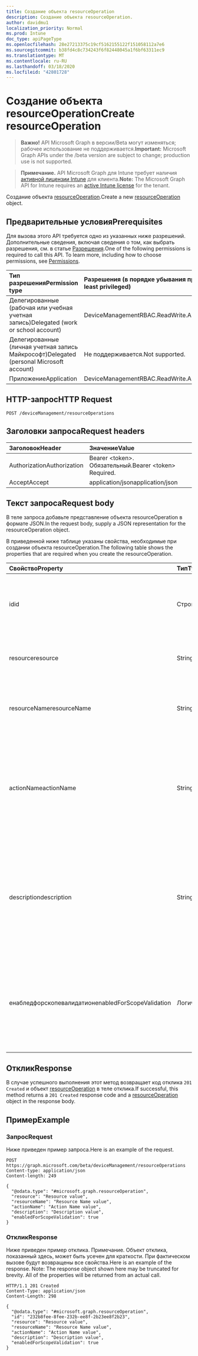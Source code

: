 ```yaml
---
title: Создание объекта resourceOperation
description: Создание объекта resourceOperation.
author: davidmu1
localization_priority: Normal
ms.prod: Intune
doc_type: apiPageType
ms.openlocfilehash: 28e27213375c19cf5162155122f151058112a7e6
ms.sourcegitcommit: b38fd4c8c734243f6f82448045a1f6bf63311ec9
ms.translationtype: MT
ms.contentlocale: ru-RU
ms.lasthandoff: 03/18/2020
ms.locfileid: "42801728"
---
```

# <a name="create-resourceoperation"></a><span data-ttu-id="f9c79-103">Создание объекта resourceOperation</span><span class="sxs-lookup"><span data-stu-id="f9c79-103">Create resourceOperation</span></span>

> <span data-ttu-id="f9c79-104">**Важно!** API Microsoft Graph в версии/Beta могут изменяться; рабочее использование не поддерживается.</span><span class="sxs-lookup"><span data-stu-id="f9c79-104">**Important:** Microsoft Graph APIs under the /beta version are subject to change; production use is not supported.</span></span>

> <span data-ttu-id="f9c79-105">**Примечание.** API Microsoft Graph для Intune требует наличия [активной лицензии Intune](https://go.microsoft.com/fwlink/?linkid=839381) для клиента.</span><span class="sxs-lookup"><span data-stu-id="f9c79-105">**Note:** The Microsoft Graph API for Intune requires an [active Intune license](https://go.microsoft.com/fwlink/?linkid=839381) for the tenant.</span></span>

<span data-ttu-id="f9c79-106">Создание объекта [resourceOperation](../resources/intune-rbac-resourceoperation.md).</span><span class="sxs-lookup"><span data-stu-id="f9c79-106">Create a new [resourceOperation](../resources/intune-rbac-resourceoperation.md) object.</span></span>

## <a name="prerequisites"></a><span data-ttu-id="f9c79-107">Предварительные условия</span><span class="sxs-lookup"><span data-stu-id="f9c79-107">Prerequisites</span></span>
<span data-ttu-id="f9c79-p101">Для вызова этого API требуется одно из указанных ниже разрешений. Дополнительные сведения, включая сведения о том, как выбрать разрешения, см. в статье [Разрешения](/graph/permissions-reference).</span><span class="sxs-lookup"><span data-stu-id="f9c79-p101">One of the following permissions is required to call this API. To learn more, including how to choose permissions, see [Permissions](/graph/permissions-reference).</span></span>

|<span data-ttu-id="f9c79-110">Тип разрешения</span><span class="sxs-lookup"><span data-stu-id="f9c79-110">Permission type</span></span>|<span data-ttu-id="f9c79-111">Разрешения (в порядке убывания привилегий)</span><span class="sxs-lookup"><span data-stu-id="f9c79-111">Permissions (from most to least privileged)</span></span>|
|:---|:---|
|<span data-ttu-id="f9c79-112">Делегированные (рабочая или учебная учетная запись)</span><span class="sxs-lookup"><span data-stu-id="f9c79-112">Delegated (work or school account)</span></span>|<span data-ttu-id="f9c79-113">DeviceManagementRBAC.ReadWrite.All</span><span class="sxs-lookup"><span data-stu-id="f9c79-113">DeviceManagementRBAC.ReadWrite.All</span></span>|
|<span data-ttu-id="f9c79-114">Делегированные (личная учетная запись Майкрософт)</span><span class="sxs-lookup"><span data-stu-id="f9c79-114">Delegated (personal Microsoft account)</span></span>|<span data-ttu-id="f9c79-115">Не поддерживается.</span><span class="sxs-lookup"><span data-stu-id="f9c79-115">Not supported.</span></span>|
|<span data-ttu-id="f9c79-116">Приложение</span><span class="sxs-lookup"><span data-stu-id="f9c79-116">Application</span></span>|<span data-ttu-id="f9c79-117">DeviceManagementRBAC.ReadWrite.All</span><span class="sxs-lookup"><span data-stu-id="f9c79-117">DeviceManagementRBAC.ReadWrite.All</span></span>|

## <a name="http-request"></a><span data-ttu-id="f9c79-118">HTTP-запрос</span><span class="sxs-lookup"><span data-stu-id="f9c79-118">HTTP Request</span></span>
<!-- {
  "blockType": "ignored"
}
-->
``` http
POST /deviceManagement/resourceOperations
```

## <a name="request-headers"></a><span data-ttu-id="f9c79-119">Заголовки запроса</span><span class="sxs-lookup"><span data-stu-id="f9c79-119">Request headers</span></span>
|<span data-ttu-id="f9c79-120">Заголовок</span><span class="sxs-lookup"><span data-stu-id="f9c79-120">Header</span></span>|<span data-ttu-id="f9c79-121">Значение</span><span class="sxs-lookup"><span data-stu-id="f9c79-121">Value</span></span>|
|:---|:---|
|<span data-ttu-id="f9c79-122">Authorization</span><span class="sxs-lookup"><span data-stu-id="f9c79-122">Authorization</span></span>|<span data-ttu-id="f9c79-123">Bearer &lt;token&gt;. Обязательный.</span><span class="sxs-lookup"><span data-stu-id="f9c79-123">Bearer &lt;token&gt; Required.</span></span>|
|<span data-ttu-id="f9c79-124">Accept</span><span class="sxs-lookup"><span data-stu-id="f9c79-124">Accept</span></span>|<span data-ttu-id="f9c79-125">application/json</span><span class="sxs-lookup"><span data-stu-id="f9c79-125">application/json</span></span>|

## <a name="request-body"></a><span data-ttu-id="f9c79-126">Текст запроса</span><span class="sxs-lookup"><span data-stu-id="f9c79-126">Request body</span></span>
<span data-ttu-id="f9c79-127">В теле запроса добавьте представление объекта resourceOperation в формате JSON.</span><span class="sxs-lookup"><span data-stu-id="f9c79-127">In the request body, supply a JSON representation for the resourceOperation object.</span></span>

<span data-ttu-id="f9c79-128">В приведенной ниже таблице указаны свойства, необходимые при создании объекта resourceOperation.</span><span class="sxs-lookup"><span data-stu-id="f9c79-128">The following table shows the properties that are required when you create the resourceOperation.</span></span>

|<span data-ttu-id="f9c79-129">Свойство</span><span class="sxs-lookup"><span data-stu-id="f9c79-129">Property</span></span>|<span data-ttu-id="f9c79-130">Тип</span><span class="sxs-lookup"><span data-stu-id="f9c79-130">Type</span></span>|<span data-ttu-id="f9c79-131">Описание</span><span class="sxs-lookup"><span data-stu-id="f9c79-131">Description</span></span>|
|:---|:---|:---|
|<span data-ttu-id="f9c79-132">id</span><span class="sxs-lookup"><span data-stu-id="f9c79-132">id</span></span>|<span data-ttu-id="f9c79-133">Строка</span><span class="sxs-lookup"><span data-stu-id="f9c79-133">String</span></span>|<span data-ttu-id="f9c79-134">Ключ операции с ресурсом.</span><span class="sxs-lookup"><span data-stu-id="f9c79-134">Key of the Resource Operation.</span></span> <span data-ttu-id="f9c79-135">Доступен только для чтения и создается автоматически.</span><span class="sxs-lookup"><span data-stu-id="f9c79-135">Read-only, automatically generated.</span></span>|
|<span data-ttu-id="f9c79-136">resource</span><span class="sxs-lookup"><span data-stu-id="f9c79-136">resource</span></span>|<span data-ttu-id="f9c79-137">String</span><span class="sxs-lookup"><span data-stu-id="f9c79-137">String</span></span>|<span data-ttu-id="f9c79-138">Категория ресурса, к которой относится данная операция.</span><span class="sxs-lookup"><span data-stu-id="f9c79-138">Resource category to which this Operation belongs.</span></span>|
|<span data-ttu-id="f9c79-139">resourceName</span><span class="sxs-lookup"><span data-stu-id="f9c79-139">resourceName</span></span>|<span data-ttu-id="f9c79-140">String</span><span class="sxs-lookup"><span data-stu-id="f9c79-140">String</span></span>|<span data-ttu-id="f9c79-141">Имя ресурса, с которым выполняется эта операция.</span><span class="sxs-lookup"><span data-stu-id="f9c79-141">Name of the Resource this operation is performed on.</span></span>|
|<span data-ttu-id="f9c79-142">actionName</span><span class="sxs-lookup"><span data-stu-id="f9c79-142">actionName</span></span>|<span data-ttu-id="f9c79-143">String</span><span class="sxs-lookup"><span data-stu-id="f9c79-143">String</span></span>|<span data-ttu-id="f9c79-144">Тип действия, которое выполнит эта операция.</span><span class="sxs-lookup"><span data-stu-id="f9c79-144">Type of action this operation is going to perform.</span></span> <span data-ttu-id="f9c79-145">Свойство actionName должно быть максимально краткое (максимум несколько слов).</span><span class="sxs-lookup"><span data-stu-id="f9c79-145">The actionName should be concise and limited to as few words as possible.</span></span>|
|<span data-ttu-id="f9c79-146">description</span><span class="sxs-lookup"><span data-stu-id="f9c79-146">description</span></span>|<span data-ttu-id="f9c79-147">String</span><span class="sxs-lookup"><span data-stu-id="f9c79-147">String</span></span>|<span data-ttu-id="f9c79-148">Описание операции с ресурсом.</span><span class="sxs-lookup"><span data-stu-id="f9c79-148">Description of the resource operation.</span></span> <span data-ttu-id="f9c79-149">Используется в тексте, который отображается над операцией при наведении указателя мыши на портале Azure.</span><span class="sxs-lookup"><span data-stu-id="f9c79-149">The description is used in mouse-over text for the operation when shown in the Azure Portal.</span></span>|
|<span data-ttu-id="f9c79-150">енабледфорскопевалидатион</span><span class="sxs-lookup"><span data-stu-id="f9c79-150">enabledForScopeValidation</span></span>|<span data-ttu-id="f9c79-151">Логический</span><span class="sxs-lookup"><span data-stu-id="f9c79-151">Boolean</span></span>|<span data-ttu-id="f9c79-152">Определяет, является ли разрешение проверенным для областей, определенных для назначения ролей.</span><span class="sxs-lookup"><span data-stu-id="f9c79-152">Determines whether the Permission is validated for Scopes defined per Role Assignment.</span></span>|



## <a name="response"></a><span data-ttu-id="f9c79-153">Отклик</span><span class="sxs-lookup"><span data-stu-id="f9c79-153">Response</span></span>
<span data-ttu-id="f9c79-154">В случае успешного выполнения этот метод возвращает код отклика `201 Created` и объект [resourceOperation](../resources/intune-rbac-resourceoperation.md) в теле отклика.</span><span class="sxs-lookup"><span data-stu-id="f9c79-154">If successful, this method returns a `201 Created` response code and a [resourceOperation](../resources/intune-rbac-resourceoperation.md) object in the response body.</span></span>

## <a name="example"></a><span data-ttu-id="f9c79-155">Пример</span><span class="sxs-lookup"><span data-stu-id="f9c79-155">Example</span></span>

### <a name="request"></a><span data-ttu-id="f9c79-156">Запрос</span><span class="sxs-lookup"><span data-stu-id="f9c79-156">Request</span></span>
<span data-ttu-id="f9c79-157">Ниже приведен пример запроса.</span><span class="sxs-lookup"><span data-stu-id="f9c79-157">Here is an example of the request.</span></span>
``` http
POST https://graph.microsoft.com/beta/deviceManagement/resourceOperations
Content-type: application/json
Content-length: 249

{
  "@odata.type": "#microsoft.graph.resourceOperation",
  "resource": "Resource value",
  "resourceName": "Resource Name value",
  "actionName": "Action Name value",
  "description": "Description value",
  "enabledForScopeValidation": true
}
```

### <a name="response"></a><span data-ttu-id="f9c79-158">Отклик</span><span class="sxs-lookup"><span data-stu-id="f9c79-158">Response</span></span>
<span data-ttu-id="f9c79-p105">Ниже приведен пример отклика. Примечание. Объект отклика, показанный здесь, может быть усечен для краткости. При фактическом вызове будут возвращены все свойства.</span><span class="sxs-lookup"><span data-stu-id="f9c79-p105">Here is an example of the response. Note: The response object shown here may be truncated for brevity. All of the properties will be returned from an actual call.</span></span>
``` http
HTTP/1.1 201 Created
Content-Type: application/json
Content-Length: 298

{
  "@odata.type": "#microsoft.graph.resourceOperation",
  "id": "232b8fee-8fee-232b-ee8f-2b23ee8f2b23",
  "resource": "Resource value",
  "resourceName": "Resource Name value",
  "actionName": "Action Name value",
  "description": "Description value",
  "enabledForScopeValidation": true
}
```




